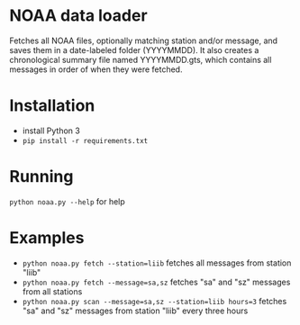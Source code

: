 # NOAA data loader

Fetches all NOAA files, optionally matching station and/or message, and saves them in a date-labeled folder (YYYYMMDD).
It also creates a chronological summary file named YYYYMMDD.gts, which contains all messages in order of when they were fetched.

# Installation

- install Python 3
- `pip install -r requirements.txt`

# Running

`python noaa.py --help` for help

# Examples

- `python noaa.py fetch --station=liib` fetches all messages from station "liib"
- `python noaa.py fetch --message=sa,sz` fetches "sa" and "sz" messages from all stations
- `python noaa.py scan --message=sa,sz --station=liib hours=3` fetches "sa" and "sz" messages from station "liib" every three hours

